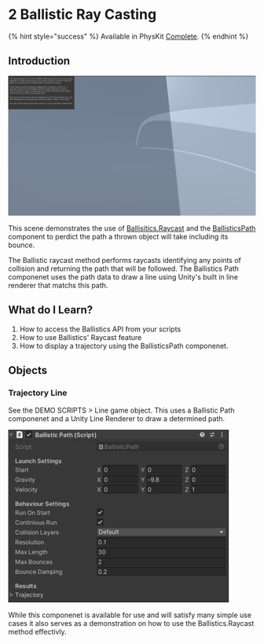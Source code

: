 # 2 Ballistic Ray Casting



{% hint style="success" %}
Available in PhysKit [Complete](https://prf.hn/l/rpoyznk).
{% endhint %}

## Introduction

![](<../../../../.gitbook/assets/image (160).png>)

This scene demonstrates the use of [Ballisitics.Raycast](../../api/ballistics.md#raycast) and the [BallisticsPath](../../components/ballisitic-path.md) component to perdict the path a thrown object will take including its bounce.

The Ballistic raycast method performs raycasts identifying any points of collision and returning the path that will be followed. The Ballistics Path componenet uses the path data to draw a line using Unity's built in line renderer that matchs this path.

## What do I Learn?

1. How to access the Ballistics API from your scripts
2. How to use Ballistics' Raycast feature
3. How to display a trajectory using the BallisticsPath componenet.

## Objects

### Trajectory Line

See the DEMO SCRIPTS > Line game object. This uses a Ballistic Path componenet and a Unity Line Renderer to draw a determined path.

![](<../../../../.gitbook/assets/image (187).png>)

While this componenet is available for use and will satisfy many simple use cases it also serves as a demonstration on how to use the Ballistics.Raycast method effectivly.
